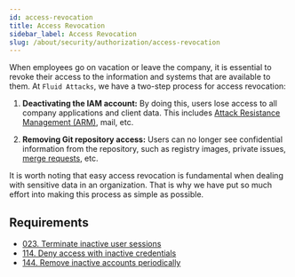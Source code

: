```yaml
---
id: access-revocation
title: Access Revocation
sidebar_label: Access Revocation
slug: /about/security/authorization/access-revocation
---
```


When employees go on vacation
or leave the company,
it is essential to revoke their access
to the information and systems
that are available to them.
At `Fluid Attacks`,
we have a two-step process
for access revocation:

1. **Deactivating the IAM account:**
  By doing this,
  users lose access to all company applications
  and client data.
  This includes
  [Attack Resistance Management (ARM)](https://app.fluidattacks.com/),
  mail, etc.

1. **Removing Git repository access:**
  Users can no longer see confidential information
  from the repository,
  such as registry images, private issues,
  [merge requests](https://docs.gitlab.com/ee/user/project/merge_requests/),
  etc.

It is worth noting
that easy access revocation is fundamental
when dealing with sensitive data in an organization.
That is why we have put so much effort
into making this process as simple as possible.

## Requirements

- [023. Terminate inactive user sessions](/criteria/requirements/023)
- [114. Deny access with inactive credentials](/criteria/requirements/114)
- [144. Remove inactive accounts periodically](/criteria/requirements/144)
